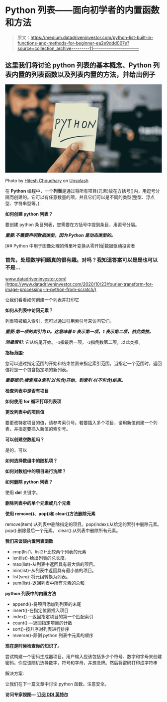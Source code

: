 # Python 列表——面向初学者的内置函数和方法

> 原文：<https://medium.datadriveninvestor.com/python-list-built-in-functions-and-methods-for-beginner-ea2e9ddd007e?source=collection_archive---------11----------------------->

## 这里我们将讨论 python 列表的基本概念、Python 列表内置的列表函数以及列表内置的方法，并给出例子

![](img/8a7dfc91e1e9744b2b515ea22c74ccdd.png)

Photo by [Hitesh Choudhary](https://unsplash.com/@hiteshchoudhary?utm_source=medium&utm_medium=referral) on [Unsplash](https://unsplash.com?utm_source=medium&utm_medium=referral)

在 **Python** 编程中，一个**列表**是通过将所有项目(元素)放在方括号[]内，用逗号分隔而创建的。它可以有任意数量的项，并且它们可以是不同的类型(整型、浮点型、字符串型等。).

**如何创建 python 列表？**

要创建 python 条目列表，您需要在方括号中提到条目，用逗号分隔。

***重要:不需要声明数据类型，因为 Python 是动态类型的。***

[](https://www.datadriveninvestor.com/2020/10/23/fourier-transform-for-image-processing-in-python-from-scratch/) [## Python 中用于图像处理的傅里叶变换从零开始|数据驱动投资者

### 首先，处理数学问题真的很有趣。对吗？我知道答案可以是是也可以不是…

www.datadriveninvestor.com](https://www.datadriveninvestor.com/2020/10/23/fourier-transform-for-image-processing-in-python-from-scratch/) 

让我们看看如何创建一个列表并打印它

**如何从列表中访问元素？**

列表项被编入索引，您可以通过引用索引号来访问它们。

***重要:第一项的索引为 0。这意味着 0 表示第一项，1 表示第二项，依此类推。***

***消极索引:*** 它从结尾开始。`-1`指最后一项，`-2`指倒数第二项，以此类推。

**指标范围:**

您可以通过指定范围的开始和结束位置来指定索引范围。当指定一个范围时，返回值将是一个包含指定项的新列表。

***重要提示:搜索将从索引 2(包含)开始，到索引 4(不包含)结束。***

**检查列表中是否有项目**

**如何使用 for 循环打印列表项**

**更改列表中的项目值**

要更改特定项目的值，请参考索引号。若要插入多个项目，请用新值创建一个列表，并指定要插入新值的索引号。

**可以创建空数组吗？**

是的，可以

**如何选择数组中的随机项？**

**如何对数组中的项目进行洗牌？**

**如何删除 python 列表？**

使用 **del** 关键字。

**删除列表中的单个元素或几个元素**

**使用 remove()、pop()和 clear()方法删除元素**

remove(item):从列表中删除指定的项目。pop(index):从给定的索引中删除元素。
pop():删除最后一个元素。
clear():从列表中删除所有元素。

**我们来谈谈内置列表函数**

*   cmp(list1，list2)-比较两个列表的元素
*   len(list)-给出列表的总长度。
*   max(list)-从列表中返回具有最大值的项目。
*   min(list)-从列表中返回具有最小值的项目。
*   list(seq)-将元组转换为列表。
*   sum(list)-返回列表中所有元素的总和

**python 列表中的内置方法**

*   append()-将项目添加到列表的末尾
*   insert()-在指定位置插入项目
*   index() —返回指定项目的第一个匹配索引
*   count() —返回指定项目的计数
*   sort()-按升序对列表进行排序
*   reverse()-颠倒 python 列表中元素的顺序

**现在是时候检查你的知识了。**

尝试构建一个密码生成器项目。用户输入应该包括多少个符号、数字和字母来创建密码。你应该随机选择数字，符号和字母，并想洗牌。然后将密码打印成字符串

解决方案:

让我们在下一篇文章中讨论 python 函数。注意安全。

**访问专家视图—** [**订阅 DDI 英特尔**](https://datadriveninvestor.com/ddi-intel)